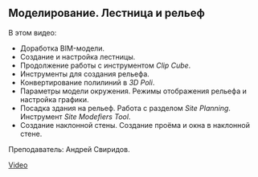 ## Моделирование. Лестница и рельеф

В этом видео:

- Доработка BIM-модели.
- Создание и настройка лестницы.
- Продолжение работы с инструментом _Clip Cube_.
- Инструменты для создания рельефа.
- Конвертирование полилиний в _3D Poli_.
- Параметры модели окружения. Режимы отображения рельефа и настройка графики.
- Посадка здания на рельеф. Работа с разделом _Site Planning_. Инструмент _Site Modefiers Tool_.
- Создание наклонной стены. Создание проёма и окна в наклонной стене.

Преподаватель: Андрей Свиридов.

[Video](https://player.softculture.cc/embed/online/VWX/VWX_14.14.07_L5-1_Staircase_and_Relief)
